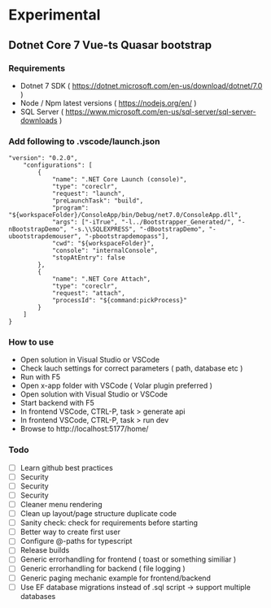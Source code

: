 # Experimental
## Dotnet Core 7 Vue-ts Quasar bootstrap

### Requirements

* Dotnet 7 SDK ( https://dotnet.microsoft.com/en-us/download/dotnet/7.0 )
* Node / Npm latest versions ( https://nodejs.org/en/ )
* SQL Server ( https://www.microsoft.com/en-us/sql-server/sql-server-downloads )

### Add following to .vscode/launch.json

```
"version": "0.2.0",
    "configurations": [
        {
            "name": ".NET Core Launch (console)",
            "type": "coreclr",
            "request": "launch",
            "preLaunchTask": "build",
            "program": "${workspaceFolder}/ConsoleApp/bin/Debug/net7.0/ConsoleApp.dll",
            "args": ["-iTrue", "-l../Bootstrapper_Generated/", "-nBootstrapDemo", "-s.\\SQLEXPRESS", "-dBootstrapDemo", "-ubootstrapdemouser", "-pbootstrapdemopass"],
            "cwd": "${workspaceFolder}",
            "console": "internalConsole",
            "stopAtEntry": false
        },
        {
            "name": ".NET Core Attach",
            "type": "coreclr",
            "request": "attach",
            "processId": "${command:pickProcess}"
        }
    ]
}
```

### How to use

- Open solution in Visual Studio or VSCode
- Check lauch settings for correct parameters ( path, database etc )
- Run with F5
- Open x-app folder with VSCode ( Volar plugin preferred )
- Open solution with Visual Studio or VSCode
- Start backend with F5
- In frontend VSCode, CTRL-P, task > generate api
- In frontend VSCode, CTRL-P, task > run dev
- Browse to http://localhost:5177/home/

### Todo

- [ ] Learn github best practices
- [ ] Security
- [ ] Security
- [ ] Security
- [ ] Cleaner menu rendering
- [ ] Clean up layout/page structure duplicate code
- [ ] Sanity check: check for requirements before starting
- [ ] Better way to create first user
- [ ] Configure @-paths for typescript
- [ ] Release builds
- [ ] Generic errorhandling for frontend ( toast or something similiar )
- [ ] Generic errorhandling for backend ( file logging )
- [ ] Generic paging mechanic example for frontend/backend
- [ ] Use EF database migrations instead of .sql script -> support multiple databases

